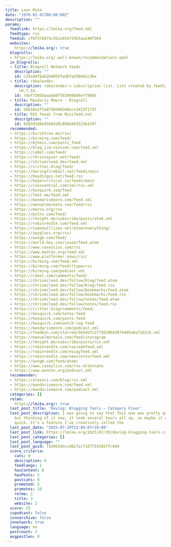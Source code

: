 ```yaml
---
title: Leon Mika
date: "1970-01-01T00:00:00Z"
description: ""
params:
  feedlink: https://lmika.org/feed.xml
  feedtype: rss
  feedid: cf6f370874c5b2a95d729b3aa240f584
  websites:
    https://lmika.org/: true
  blogrolls:
  - https://lmika.org/.well-known/recommendations.opml
  in_blogrolls:
  - title: Blogroll Network Seeds
    description: ""
    id: c33ed4f6ab2b4055fadbfad39d41c36e
  - title: robalexdev
    description: robalexdev's subscription list. List created by feedlandDatabase
      v0.7.54.
    id: 7def71058aaab40ff83909b86eff9005
  - title: Mandaris Moore - Blogroll
    description: ""
    id: d5610a3f7e0750d08306ece3423f173f
  - title: RSS feeds from Minifeed.net
    description: ""
    id: 83b59248e9346428c889eb03522b4297
  recommended:
  - https://birchtree.me/rss/
  - https://birming.com/feed/
  - https://bjhess.com/posts_feed
  - https://blog.jim-nielsen.com/feed.xml
  - https://cabel.com/feed/
  - https://chriscoyier.net/feed/
  - https://chrismcleod.dev/feed.xml
  - https://critter.blog/feed/
  - https://daringfireball.net/feeds/main
  - https://heydingus.net/feed.rss
  - https://hypercritical.co/feeds/main
  - https://inessential.com/xml/rss.xml
  - https://kevquirk.com/feed
  - https://lmnt.me/feed.xml
  - https://mandarismoore.com/feed.xml
  - https://manuelmoreale.com/feed/rss
  - https://marco.org/rss
  - https://pxlnv.com/feed/
  - https://rknight.me/subscribe/posts/atom.xml
  - https://robinrendle.com/feed.xml
  - https://simonwillison.net/atom/everything/
  - https://spyglass.org/rss/
  - https://wongm.com/feed/
  - https://world.hey.com/jason/feed.atom
  - https://www.caseyliss.com/rss
  - https://www.manton.org/feed.xml
  - https://www.platformer.news/rss/
  - https://birming.com/feed.xml
  - https://birming.com/feed/?type=rss
  - https://birming.com/podcast.xml
  - https://cabel.com/comments/feed/
  - https://chrismcleod.dev/follow/blog/feed.atom
  - https://chrismcleod.dev/follow/blog/feed.rss
  - https://chrismcleod.dev/follow/bookmarks/feed.atom
  - https://chrismcleod.dev/follow/bookmarks/feed.rss
  - https://chrismcleod.dev/follow/notes/feed.atom
  - https://chrismcleod.dev/follow/notes/feed.rss
  - https://critter.blog/comments/feed/
  - https://kevquirk.com/notes-feed
  - https://kevquirk.com/posts-feed
  - https://kevquirk.com/watch-log-feed
  - https://mandarismoore.com/podcast.xml
  - https://feedbin.com/starred/562eb7c2771610642074405e8a72d2c6.xml
  - https://manuelmoreale.com/feed/instagram
  - https://rknight.me/subscribe/posts/rss.xml
  - https://robinrendle.com/cascadefeed.xml
  - https://robinrendle.com/essayfeed.xml
  - https://robinrendle.com/newsletterfeed.xml
  - https://wongm.com/feed/atom/
  - https://www.caseyliss.com/rss-alternate
  - https://www.manton.org/podcast.xml
  recommender:
  - https://alexsci.com/blog/rss.xml
  - https://mandarismoore.com/feed.xml
  - https://mandarismoore.com/podcast.xml
  categories: []
  relme:
    https://lmika.org/: true
  last_post_title: 'Devlog: Blogging Tools — Category Fixer'
  last_post_description: I was going to say that this one was pretty quick to implement,
    but thinking of it now, it took several hours all up, so maybe it wasn’t that
    quick. It’s a feature I’ve creatively called the
  last_post_date: "2025-07-20T23:09:07+10:00"
  last_post_link: https://lmika.org/2025/07/20/devlog-blogging-tools-category-fixer.html
  last_post_categories: []
  last_post_language: ""
  last_post_guid: 72e8634bccd617ac71877543d2ffc669
  score_criteria:
    cats: 0
    description: 0
    feedlangs: 1
    hasContent: 0
    hasPosts: 2
    postcats: 0
    promoted: 5
    promotes: 10
    relme: 2
    title: 3
    website: 2
  score: 25
  ispodcast: false
  isnoarchive: false
  innetwork: true
  language: en
  postcount: 2
  avgpostlen: 0
---
```

